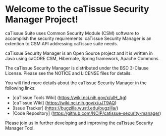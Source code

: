 Welcome to the caTissue Security Manager Project!
=====================================

caTissue Suite uses Common Security Module (CSM) software to accomplish the security requirements. caTissue Security Manager is an extention to CSM API addressing caTissue suite needs.

caTissue Security Manager is an Open Source project and it is written in Java using caCORE CSM, Hibernate, Spring framework, Apache Commons.

The caTissue Security Manager is distributed under the BSD 3-Clause License.
Please see the NOTICE and LICENSE files for details.

You will find more details about the caTissue Security Manager in the following links:
 * [caTissue Tools Wiki] (https://wiki.nci.nih.gov/x/uIH_Ag)
 * [caTissue Wiki] (https://wiki.nci.nih.gov/x/uJT9AQ)
 * [Issue Tracker] (https://bugzilla.wustl.edu/bugzilla/)
 * [Code Repository] (https://github.com/NCIP/catissue-security-manager)

Please join us in further developing and improving the caTissue Security Manager Tool.

 
